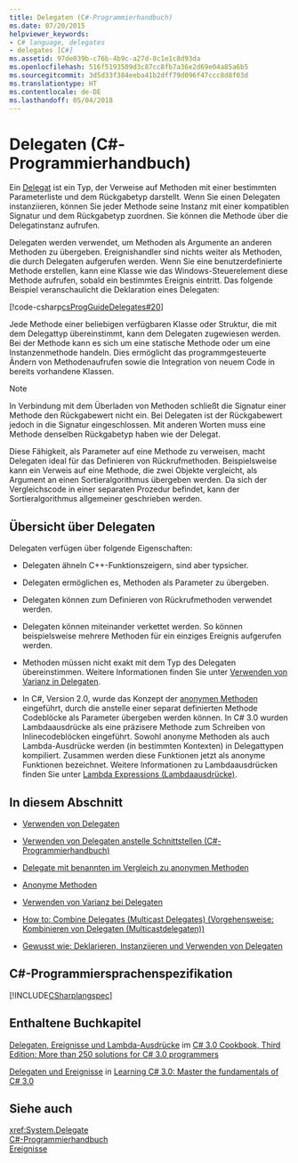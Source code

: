 ```yaml
---
title: Delegaten (C#-Programmierhandbuch)
ms.date: 07/20/2015
helpviewer_keywords:
- C# language, delegates
- delegates [C#]
ms.assetid: 97de039b-c76b-4b9c-a27d-8c1e1c8d93da
ms.openlocfilehash: 516f5193509d3c87cc8fb7a36e2d69e04a85a6b5
ms.sourcegitcommit: 3d5d33f384eeba41b2dff79d096f47ccc8d8f03d
ms.translationtype: HT
ms.contentlocale: de-DE
ms.lasthandoff: 05/04/2018
---
```

# <a name="delegates-c-programming-guide"></a>Delegaten (C#-Programmierhandbuch)
Ein [Delegat](../../../csharp/language-reference/keywords/delegate.md) ist ein Typ, der Verweise auf Methoden mit einer bestimmten Parameterliste und dem Rückgabetyp darstellt. Wenn Sie einen Delegaten instanziieren, können Sie jeder Methode seine Instanz mit einer kompatiblen Signatur und dem Rückgabetyp zuordnen. Sie können die Methode über die Delegatinstanz aufrufen.  
  
 Delegaten werden verwendet, um Methoden als Argumente an anderen Methoden zu übergeben. Ereignishandler sind nichts weiter als Methoden, die durch Delegaten aufgerufen werden. Wenn Sie eine benutzerdefinierte Methode erstellen, kann eine Klasse wie das Windows-Steuerelement diese Methode aufrufen, sobald ein bestimmtes Ereignis eintritt. Das folgende Beispiel veranschaulicht die Deklaration eines Delegaten:  
  
 [!code-csharp[csProgGuideDelegates#20](../../../csharp/programming-guide/delegates/codesnippet/CSharp/index_1.cs)]  
  
 Jede Methode einer beliebigen verfügbaren Klasse oder Struktur, die mit dem Delegattyp übereinstimmt, kann dem Delegaten zugewiesen werden. Bei der Methode kann es sich um eine statische Methode oder um eine Instanzenmethode handeln. Dies ermöglicht das programmgesteuerte Ändern von Methodenaufrufen sowie die Integration von neuem Code in bereits vorhandene Klassen.  
  
> [!NOTE]
>  In Verbindung mit dem Überladen von Methoden schließt die Signatur einer Methode den Rückgabewert nicht ein. Bei Delegaten ist der Rückgabewert jedoch in die Signatur eingeschlossen. Mit anderen Worten muss eine Methode denselben Rückgabetyp haben wie der Delegat.  
  
 Diese Fähigkeit, als Parameter auf eine Methode zu verweisen, macht Delegaten ideal für das Definieren von Rückrufmethoden. Beispielsweise kann ein Verweis auf eine Methode, die zwei Objekte vergleicht, als Argument an einen Sortieralgorithmus übergeben werden. Da sich der Vergleichscode in einer separaten Prozedur befindet, kann der Sortieralgorithmus allgemeiner geschrieben werden.  
  
## <a name="delegates-overview"></a>Übersicht über Delegaten  
 Delegaten verfügen über folgende Eigenschaften:  
  
-   Delegaten ähneln C++-Funktionszeigern, sind aber typsicher.  
  
-   Delegaten ermöglichen es, Methoden als Parameter zu übergeben.  
  
-   Delegaten können zum Definieren von Rückrufmethoden verwendet werden.  
  
-   Delegaten können miteinander verkettet werden. So können beispielsweise mehrere Methoden für ein einziges Ereignis aufgerufen werden.  
  
-   Methoden müssen nicht exakt mit dem Typ des Delegaten übereinstimmen. Weitere Informationen finden Sie unter [Verwenden von Varianz in Delegaten](../../../csharp/programming-guide/concepts/covariance-contravariance/using-variance-in-delegates.md).  
  
-   In C#, Version 2.0, wurde das Konzept der [anonymen Methoden](../../../csharp/programming-guide/statements-expressions-operators/anonymous-methods.md) eingeführt, durch die anstelle einer separat definierten Methode Codeblöcke als Parameter übergeben werden können. In C# 3.0 wurden Lambdaausdrücke als eine präzisere Methode zum Schreiben von Inlinecodeblöcken eingeführt. Sowohl anonyme Methoden als auch Lambda-Ausdrücke werden (in bestimmten Kontexten) in Delegattypen kompiliert. Zusammen werden diese Funktionen jetzt als anonyme Funktionen bezeichnet. Weitere Informationen zu Lambdaausdrücken finden Sie unter [Lambda Expressions (Lambdaausdrücke)](../../../csharp/programming-guide/statements-expressions-operators/anonymous-functions.md).  
  
## <a name="in-this-section"></a>In diesem Abschnitt  
  
-   [Verwenden von Delegaten](../../../csharp/programming-guide/delegates/using-delegates.md)  
  
-   [Verwenden von Delegaten anstelle Schnittstellen (C#-Programmierhandbuch)](http://msdn.microsoft.com/library/2e759bdf-7ca4-4005-8597-af92edf6d8f0)  
  
-   [Delegate mit benannten im Vergleich zu anonymen Methoden](../../../csharp/programming-guide/delegates/delegates-with-named-vs-anonymous-methods.md)  
  
-   [Anonyme Methoden](../../../csharp/programming-guide/statements-expressions-operators/anonymous-methods.md)  
  
-   [Verwenden von Varianz bei Delegaten](../../../csharp/programming-guide/concepts/covariance-contravariance/using-variance-in-delegates.md)  
  
-   [How to: Combine Delegates (Multicast Delegates) (Vorgehensweise: Kombinieren von Delegaten (Multicastdelegaten))](../../../csharp/programming-guide/delegates/how-to-combine-delegates-multicast-delegates.md)  
  
-   [Gewusst wie: Deklarieren, Instanziieren und Verwenden von Delegaten](../../../csharp/programming-guide/delegates/how-to-declare-instantiate-and-use-a-delegate.md)  
  
## <a name="c-language-specification"></a>C#-Programmiersprachenspezifikation  
 [!INCLUDE[CSharplangspec](~/includes/csharplangspec-md.md)]  
  
## <a name="featured-book-chapters"></a>Enthaltene Buchkapitel  
 [Delegaten, Ereignisse und Lambda-Ausdrücke](https://msdn.microsoft.com/library/orm-9780596516109-03-09.aspx) im [C# 3.0 Cookbook, Third Edition: More than 250 solutions for C# 3.0 programmers](https://msdn.microsoft.com/library/orm-9780596516109-03.aspx)  
  
 [Delegaten und Ereignisse](https://msdn.microsoft.com/library/orm-9780596521066-01-17.aspx) in [Learning C# 3.0: Master the fundamentals of C# 3.0](https://msdn.microsoft.com/library/orm-9780596521066-01.aspx)  
  
## <a name="see-also"></a>Siehe auch  
 <xref:System.Delegate>  
 [C#-Programmierhandbuch](../../../csharp/programming-guide/index.md)  
 [Ereignisse](../../../csharp/programming-guide/events/index.md)
